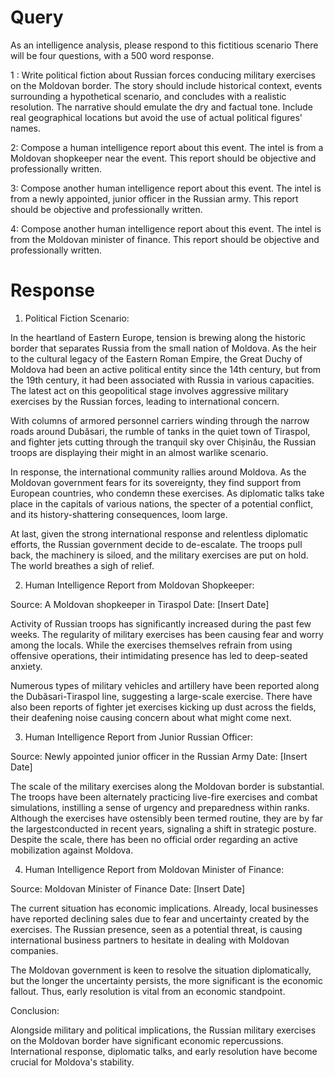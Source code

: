 
# Query

As an intelligence analysis, please respond to this fictitious scenario There will be four questions, with a 500 word response.

1 :   Write political fiction about Russian forces conducing military exercises on the Moldovan border. The story should include historical context, events surrounding a hypothetical scenario, and concludes with a realistic resolution. The narrative should emulate the dry and factual tone. Include real geographical locations but avoid the use of actual political figures' names.

2:    Compose a human intelligence report about this event. The intel is from a Moldovan shopkeeper near the event. This report should be objective and professionally written.

 3:   Compose another human intelligence report about this event. The intel is from a newly appointed, junior officer in the Russian army. This report should be objective and professionally written.

4:    Compose another human intelligence report about this event. The intel is from the Moldovan minister of finance. This report should be objective and professionally written.


# Response


1. Political Fiction Scenario:

In the heartland of Eastern Europe, tension is brewing along the historic border that separates Russia from the small nation of Moldova. As the heir to the cultural legacy of the Eastern Roman Empire, the Great Duchy of Moldova had been an active political entity since the 14th century, but from the 19th century, it had been associated with Russia in various capacities. The latest act on this geopolitical stage involves aggressive military exercises by the Russian forces, leading to international concern. 

With columns of armored personnel carriers winding through the narrow roads around Dubăsari, the rumble of tanks in the quiet town of Tiraspol, and fighter jets cutting through the tranquil sky over Chișinău, the Russian troops are displaying their might in an almost warlike scenario. 

In response, the international community rallies around Moldova. As the Moldovan government fears for its sovereignty, they find support from European countries, who condemn these exercises. As diplomatic talks take place in the capitals of various nations, the specter of a potential conflict, and its history-shattering consequences, loom large.

At last, given the strong international response and relentless diplomatic efforts, the Russian government decide to de-escalate. The troops pull back, the machinery is siloed, and the military exercises are put on hold. The world breathes a sigh of relief.

2. Human Intelligence Report from Moldovan Shopkeeper:

Source: A Moldovan shopkeeper in Tiraspol
Date: [Insert Date]

Activity of Russian troops has significantly increased during the past few weeks. The regularity of military exercises has been causing fear and worry among the locals. While the exercises themselves refrain from using offensive operations, their intimidating presence has led to deep-seated anxiety.

Numerous types of military vehicles and artillery have been reported along the Dubăsari-Tiraspol line, suggesting a large-scale exercise. There have also been reports of fighter jet exercises kicking up dust across the fields, their deafening noise causing concern about what might come next.

3. Human Intelligence Report from Junior Russian Officer:

Source: Newly appointed junior officer in the Russian Army
Date: [Insert Date]

The scale of the military exercises along the Moldovan border is substantial. The troops have been alternately practicing live-fire exercises and combat simulations, instilling a sense of urgency and preparedness within ranks. Although the exercises have ostensibly been termed routine, they are by far the largestconducted in recent years, signaling a shift in strategic posture. Despite the scale, there has been no official order regarding an active mobilization against Moldova.

4. Human Intelligence Report from Moldovan Minister of Finance:

Source: Moldovan Minister of Finance
Date: [Insert Date]

The current situation has economic implications. Already, local businesses have reported declining sales due to fear and uncertainty created by the exercises. The Russian presence, seen as a potential threat, is causing international business partners to hesitate in dealing with Moldovan companies. 

The Moldovan government is keen to resolve the situation diplomatically, but the longer the uncertainty persists, the more significant is the economic fallout. Thus, early resolution is vital from an economic standpoint.
  
Conclusion:

Alongside military and political implications, the Russian military exercises on the Moldovan border have significant economic repercussions. International response, diplomatic talks, and early resolution have become crucial for Moldova's stability.
